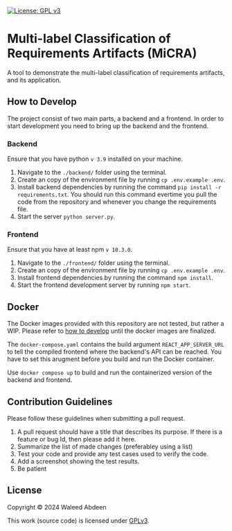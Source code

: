 [![License: GPL v3](https://img.shields.io/badge/License-GPLv3-blue.svg)](https://www.gnu.org/licenses/gpl-3.0)

# Multi-label Classification of Requirements Artifacts (MiCRA)

A tool to demonstrate the multi-label classification of requirements artifacts, and its application.


## How to Develop

The project consist of two main parts, a backend and a frontend. In order to start development you need to bring up the backend and the frontend.

### Backend

Ensure that you have python `v 3.9` installed on your machine. 

1. Navigate to the `./backend/` folder using the terminal.
2. Create an copy of the environment file by running `cp .env.example .env`.
3. Install backend dependencies by running the command `pip install -r requirements.txt`. You should run this command evertime you pull the code from the repository and whenever you change the requirements file.
4. Start the server `python server.py`.


### Frontend

Ensure that you have at least npm `v 10.3.0`.

1. Navigate to the `./frontend/` folder using the terminal.
2. Create an copy of the environment file by running `cp .env.example .env`.
3. Install frontend dependencies by running the command `npm install`.
4. Start the frontend development server by running `npm start`.


## Docker

The Docker images provided with this repository are not tested, but rather a WIP. Please refer to [how to develop](#how-to-develop) until the docker images are finalized.

The `docker-compose.yaml` contains the build argument `REACT_APP_SERVER_URL` to tell the compiled frontend where the backend's API can be reached.
You have to set this arugment before you build and run the Docker container.

Use `docker compose up` to build and run the containerized version of the backend and frontend.


## Contribution Guidelines

Please follow these guidelines when submitting a pull request.

1. A pull request should have a title that describes its purpose. If there is a feature or bug Id, then please add it here.
2. Summarize the list of made changes (preferabley using a list)
3. Test your code and provide any test cases used to verify the code.
4. Add a screenshot showing the test results.
5. Be patient

## License

Copyright © 2024 Waleed Abdeen

This work (source code) is licensed under [GPLv3](./LICENSE).
